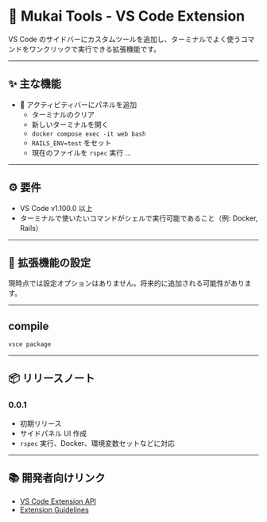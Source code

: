 # 🧪 Mukai Tools - VS Code Extension

VS Code のサイドバーにカスタムツールを追加し、ターミナルでよく使うコマンドをワンクリックで実行できる拡張機能です。

---

## ✨ 主な機能

- 📌 アクティビティバーにパネルを追加
  - ターミナルのクリア
  - 新しいターミナルを開く
  - `docker compose exec -it web bash`
  - `RAILS_ENV=test` をセット
  - 現在のファイルを `rspec` 実行
  ...

---

## ⚙️ 要件

- VS Code v1.100.0 以上
- ターミナルで使いたいコマンドがシェルで実行可能であること（例: Docker, Rails）

---

## 🔧 拡張機能の設定

現時点では設定オプションはありません。将来的に追加される可能性があります。

---

## compile

```bash
vsce package
```

---

## 📦 リリースノート

### 0.0.1

- 初期リリース
- サイドパネル UI 作成
- `rspec` 実行、Docker、環境変数セットなどに対応

---

## 📚 開発者向けリンク

- [VS Code Extension API](https://code.visualstudio.com/api)
- [Extension Guidelines](https://code.visualstudio.com/api/references/extension-guidelines)
